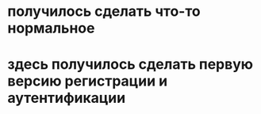 # получилось сделать что-то нормальное

# здесь получилось сделать первую версию регистрации и аутентификации 
